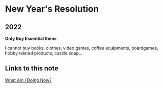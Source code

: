 # New Year's Resolution

## 2022

**Only Buy Essential Items**

I cannot buy books, clothes, video games, coffee equipments, boardgames, hobby related products, castile soap...

## Links to this note

[What Am I Doing Now?](what-am-i-doing-now.md)
